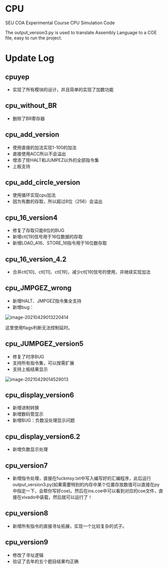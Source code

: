 # CPU
SEU COA Experimental Course CPU Simulation Code

The output_version3.py is used to translate Assembly Language to a COE file, easy to run the project.
# Update Log

## cpuyep

- 实现了所有模块的设计，并且简单的实现了加数功能

## cpu_without_BR

- 删除了BR寄存器

## cpu_add_version

- 使用直接的加法实现1-100的加法
- 直接使用ACC所以不会溢出
- 增添了除HALT和JUMPEZ以外的全部指令集
- 上板支持

## cpu_add_circle_version

- 使用循环实现cpu加法
- 因为有数的存取，所以超过8位（256）会溢出

## cpu_16_version4

- 修复了存取只能8位的BUG
- 新增ctl[19]信号用于16位数据的存取
- 新增LOAD_A16、STORE_16指令用于16位数存取

## cpu_16_version_4.2

- 合并ctl[10]、ctl[11]、ctl[19]，减少ctl[19]信号的使用，并继续实现加法

## cpu_JMPGEZ_wrong

- 新增HALT、JMPGEZ指令集全支持
- 新增bug：

![image-20210429013220414](https://luochengyu.oss-cn-beijing.aliyuncs.com/img/image-20210429013220414.png)

这里使用flags判断无法控制延时。

## cpu_JUMPGEZ_version5

- 修复了时序BUG
- 支持所有指令集，可以按需扩展
- 支持上板结果显示

![image-20210429014529013](C:/Users/luochengyu/AppData/Roaming/Typora/typora-user-images/image-20210429014529013.png)

## cpu_display_version6

- 新增进制转换
- 新增数码管显示
- 新增BUG：负数没处理显示问题

## cpu_display_version6.2

- 新增负数显示处理

## cpu_version7

- 新增指令处理，直接在fuckmsy.txt中写入编写好的汇编程序，此后运行output_version3.py(如果需要特别的内存中某个位置存放数值可以直接在py中指定一下，会帮你写好coe)。然后在ins.coe中可以看到对应的coe文件，直接在vivado中装载，然后就可以运行了！

## cpu_version8

- 新增所有指令的直接寻址拓展，实现一个比较复杂的式子。

## cpu_version9

- 修改了寻址逻辑
- 验证了去年的五个题目结果均正确
